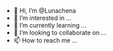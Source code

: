 - 👋 Hi, I’m @Lunachena
- 👀 I’m interested in ...
- 🌱 I’m currently learning ...
- 💞️ I’m looking to collaborate on ...
- 📫 How to reach me ...

<!---
Lunachena/Lunachena is a ✨ special ✨ repository because its `README.md` (this file) appears on your GitHub profile.
You can click the Preview link to take a look at your changes.
--->
